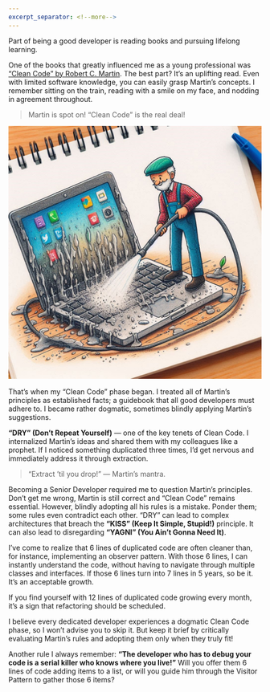 ```yaml
---
excerpt_separator: <!--more-->
---
```


Part of being a good developer is reading books and pursuing lifelong learning. 
<!--more-->
One of the books that greatly influenced me as a young professional was [“Clean Code” by Robert C. Martin](https://amzn.to/3XZ8j3J). The best part? It’s an uplifting read. Even with limited software knowledge, you can easily grasp Martin’s concepts. I remember sitting on the train, reading with a smile on my face, and nodding in agreement throughout.

> Martin is spot on! “Clean Code” is the real deal!

![cleaner](/assets/images/cleaner.jpg)

That’s when my “Clean Code” phase began. I treated all of Martin’s principles as established facts; a guidebook that all good developers must adhere to. I became rather dogmatic, sometimes blindly applying Martin’s suggestions.

**“DRY” (Don’t Repeat Yourself)** — one of the key tenets of Clean Code. I internalized Martin’s ideas and shared them with my colleagues like a prophet. If I noticed something duplicated three times, I’d get nervous and immediately address it through extraction.

> “Extract ’til you drop!” — Martin’s mantra.

Becoming a Senior Developer required me to question Martin’s principles. Don’t get me wrong, Martin is still correct and “Clean Code” remains essential. However, blindly adopting all his rules is a mistake. Ponder them; some rules even contradict each other. “DRY” can lead to complex architectures that breach the **“KISS” (Keep It Simple, Stupid!)** principle. It can also lead to disregarding **“YAGNI” (You Ain’t Gonna Need It)**.

I’ve come to realize that 6 lines of duplicated code are often cleaner than, for instance, implementing an observer pattern. With those 6 lines, I can instantly understand the code, without having to navigate through multiple classes and interfaces. If those 6 lines turn into 7 lines in 5 years, so be it. It’s an acceptable growth.

If you find yourself with 12 lines of duplicated code growing every month, it’s a sign that refactoring should be scheduled.

I believe every dedicated developer experiences a dogmatic Clean Code phase, so I won’t advise you to skip it. But keep it brief by critically evaluating Martin’s rules and adopting them only when they truly fit!

Another rule I always remember: **“The developer who has to debug your code is a serial killer who knows where you live!”** Will you offer them 6 lines of code adding items to a list, or will you guide him through the Visitor Pattern to gather those 6 items?